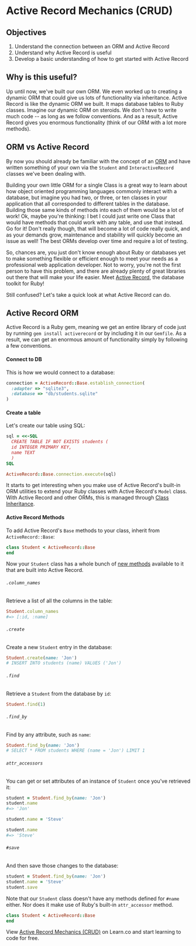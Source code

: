 # Active Record Mechanics (CRUD)

## Objectives

1. Understand the connection between an ORM and Active Record
2. Understand why Active Record is useful
3. Develop a basic understanding of how to get started with Active Record

## Why is this useful?

Up until now, we've built our own ORM. We even worked up to creating a dynamic
ORM that could give us lots of functionality via inheritance. Active Record is
like the dynamic ORM we built. It maps database tables to Ruby classes. Imagine
our dynamic ORM on steroids. We don't have to write much code -- as long as we
follow conventions. And as a result, Active Record gives you enormous
functionality (think of our ORM with a lot more methods).

## ORM vs Active Record

By now you should already be familiar with the concept of an
[ORM](http://en.wikipedia.org/wiki/Object-relational_mapping) and have written
something of your own via the `Student` and `InteractiveRecord` classes we've
been dealing with.

Building your own little ORM for a single Class is a great way to learn about
how object oriented programming languages commonly interact with a database,
but imagine you had two, or three, or ten classes in your application that all
corresponded to different tables in the database. Building those same kinds of
methods into each of them would be a lot of work! Ok, maybe you're thinking: I
bet I could just write one Class that would have methods that could work with
any table, and use that instead. Go for it! Don't really though, that will
become a lot of code really quick, and as your demands grow, maintenance and
stability will quickly become an issue as well! The best ORMs develop over time
and require a lot of testing. 

So, chances are, you just don't know enough about Ruby or databases yet to make
something flexible or efficient enough to meet your needs as a professional web
application developer. Not to worry, you're not the first person to have this
problem, and there are already plenty of great libraries out there that will
make your life easier. Meet [Active
Record](http://guides.rubyonrails.org/active_record_basics.html), the database
toolkit for Ruby!

Still confused? Let's take a quick look at what Active Record can do.

## Active Record ORM

Active Record is a Ruby gem, meaning we get an entire library of code just by
running `gem install activerecord` or by including it in our `Gemfile`. As a
result, we can get an enormous amount of functionality simply by following a
few conventions. 

#### Connect to DB

This is how we would connect to a database:

```ruby
connection = ActiveRecord::Base.establish_connection(
  :adapter => "sqlite3",
  :database => "db/students.sqlite"
)
```

#### Create a table
Let's create our table using SQL:
```ruby
sql = <<-SQL
  CREATE TABLE IF NOT EXISTS students (
  id INTEGER PRIMARY KEY,
  name TEXT
  )
SQL

ActiveRecord::Base.connection.execute(sql)
```

It starts to get interesting when you make use of Active Record's built-in ORM
utilities to extend your Ruby classes with Active Record's `Model` class. With
Active Record and other ORMs, this is managed through [Class
Inheritance](http://rubylearning.com/satishtalim/ruby_inheritance.html).

#### Active Record Methods

To add Active Record's `Base` methods to your class, inherit from
`ActiveRecord::Base`:

```ruby
class Student < ActiveRecord::Base
end
```

Now your `Student` class has a whole bunch of [new
methods](http://guides.rubyonrails.org/active_record_basics.html#creating-active-record-models)
available to it that are built into Active Record.

###### `.column_names`

Retrieve a list of all the columns in the table:

```ruby
Student.column_names
#=> [:id, :name]
```

###### `.create`

Create a new `Student` entry in the database:

```ruby
Student.create(name: 'Jon')
# INSERT INTO students (name) VALUES ('Jon')
```

###### `.find`

Retrieve a `Student` from the database by `id`:

```ruby
Student.find(1)
```

###### `.find_by`

Find by any attribute, such as `name`:

```ruby
Student.find_by(name: 'Jon')
# SELECT * FROM students WHERE (name = 'Jon') LIMIT 1
```

###### `attr_accessors`

You can get or set attributes of an instance of `Student` once you've retrieved
it:

```ruby
student = Student.find_by(name: 'Jon')
student.name
#=> 'Jon'

student.name = 'Steve'

student.name
#=> 'Steve'
```

###### `#save`

And then save those changes to the database:

```ruby
student = Student.find_by(name: 'Jon')
student.name = 'Steve'
student.save
```

Note that our `Student` class doesn't have any methods defined for `#name`
either. Nor does it make use of Ruby's built-in `attr_accessor` method.

```ruby
class Student < ActiveRecord::Base
end
```

<p data-visibility='hidden'>View <a href='https://learn.co/lessons/active-record-mechanics-crud' title='Active Record Mechanics (CRUD)'>Active Record Mechanics (CRUD)</a> on Learn.co and start learning to code for free.</p>
